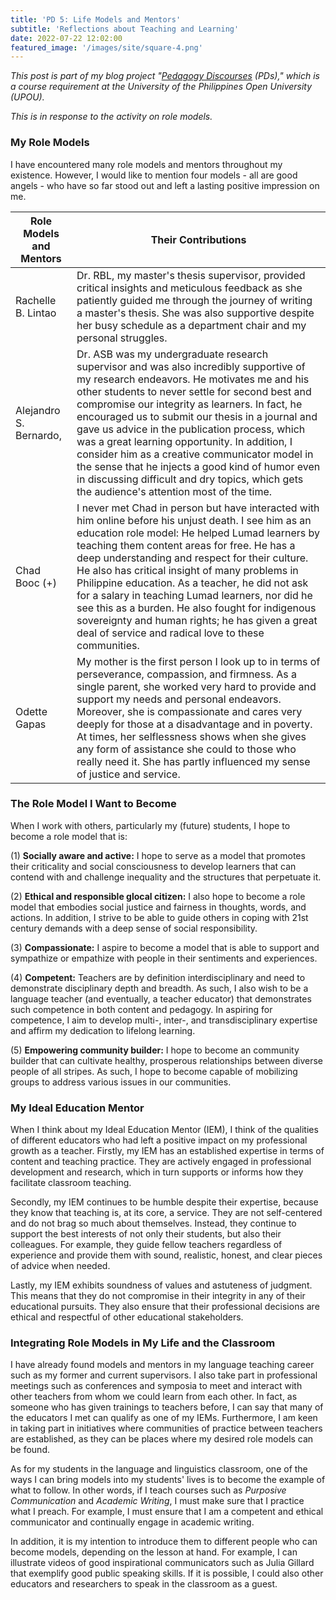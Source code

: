 ```yaml
---
title: 'PD 5: Life Models and Mentors'
subtitle: 'Reflections about Teaching and Learning'
date: 2022-07-22 12:02:00
featured_image: '/images/site/square-4.png'
---
```

*This post is part of my blog project "[Pedagogy Discourses](https://www.pedagogydiscs.wordpress.com) (PDs)," which is a course requirement at the University of the Philippines Open University (UPOU).*

*This is in response to the activity on role models.* 

### My Role Models

I have encountered many role models and mentors throughout my existence. However, I would like to mention four models - all are good angels - who have so far stood out and left a lasting positive impression on me. 

| Role Models and Mentors          | Their Contributions        |
|----------------------------------|----------------------------|
| Rachelle B. Lintao               | Dr. RBL, my master's thesis supervisor, provided critical insights and meticulous feedback as she patiently guided me through the journey of writing a master's thesis. She was also supportive despite her busy schedule as a department chair and my personal struggles. |
| Alejandro S. Bernardo,           | Dr. ASB was my undergraduate research supervisor and was also incredibly supportive of my research endeavors. He motivates me and his other students to never settle for second best and compromise our integrity as learners. In fact, he encouraged us to submit our thesis in a journal and gave us advice in the publication process, which was a great learning opportunity. In addition, I consider him as a creative communicator model in the sense that he injects a good kind of humor even in discussing difficult and dry topics, which gets the audience's attention most of the time. |
| Chad Booc (+)                    | I never met Chad in person but have interacted with him online before his unjust death. I see him as an education role model: He helped Lumad learners by teaching them content areas for free. He has a deep understanding and respect for their culture. He also has critical insight of many problems in Philippine education. As a teacher, he did not ask for a salary in teaching Lumad learners, nor did he see this as a burden. He also fought for indigenous sovereignty and human rights; he has given a great deal of service and radical love to these communities. |
| Odette Gapas                     | My mother is the first person I look up to in terms of perseverance, compassion, and firmness. As a single parent, she worked very hard to provide and support my needs and personal endeavors. Moreover, she is compassionate and cares very deeply for those at a disadvantage and in poverty. At times, her selflessness shows when she gives any form of assistance she could to those who really need it. She has partly influenced my sense of justice and service. |

### The Role Model I Want to Become

When I work with others, particularly my (future) students, I hope to become a role model that is:

(1) **Socially aware and active:** I hope to serve as a model that promotes their criticality and social consciousness to develop learners that can contend with and challenge inequality and the structures that perpetuate it.

(2) **Ethical and responsible glocal citizen:** I also hope to become a role model that embodies social justice and fairness in thoughts, words, and actions. In addition, I strive to be able to guide others in coping with 21st century demands with a deep sense of social responsibility.

(3) **Compassionate:** I aspire to become a model that is able to support and sympathize or empathize with people in their sentiments and experiences.

(4) **Competent:** Teachers are by definition interdisciplinary and need to demonstrate disciplinary depth and breadth. As such, I also wish to be a language teacher (and eventually, a teacher educator) that demonstrates such competence in both content and pedagogy. In aspiring for competence, I aim to develop multi-, inter-, and transdisciplinary expertise and affirm my dedication to lifelong learning. 

(5) **Empowering community builder:** I hope to become an community builder that can cultivate healthy, prosperous relationships between diverse people of all stripes. As such, I hope to become capable of mobilizing groups to address various issues in our communities.

### My Ideal Education Mentor

When I think about my Ideal Education Mentor (IEM), I think of the qualities of different educators who had left a positive impact on my professional growth as a teacher. Firstly, my IEM has an established expertise in terms of content and teaching practice. They are actively engaged in professional development and research, which in turn supports or informs how they facilitate classroom teaching. 

Secondly, my IEM continues to be humble despite their expertise, because they know that teaching is, at its core, a service. They are not self-centered and do not brag so much about themselves. Instead, they continue to support the best interests of not only their students, but also their colleagues. For example, they guide fellow teachers regardless of experience and provide them with sound, realistic, honest, and clear pieces of advice when needed. 

Lastly, my IEM exhibits soundness of values and astuteness of judgment. This means that they do not compromise in their integrity in any of their educational pursuits. They also ensure that their professional decisions are ethical and respectful of other educational stakeholders. 

### Integrating Role Models in My Life and the Classroom

I have already found models and mentors in my language teaching career such as my former and current supervisors. I also take part in professional meetings such as conferences and symposia to meet and interact with other teachers from whom we could learn from each other. In fact, as someone who has given trainings to teachers before, I can say that many of the educators I met can qualify as one of my IEMs. Furthermore, I am keen in taking part in initiatives where communities of practice between teachers are established, as they can be places where my desired role models can be found. 

As for my students in the language and linguistics classroom, one of the ways I can bring models into my students' lives is to become the example of what to follow. In other words, if I teach courses such as *Purposive Communication* and *Academic Writing*, I must make sure that I practice what I preach. For example, I must ensure that I am a competent and ethical communicator and continually engage in academic writing. 

In addition, it is my intention to introduce them to different people who can become models, depending on the lesson at hand. For example, I can illustrate videos of good inspirational communicators such as Julia Gillard that exemplify good public speaking skills. If it is possible, I could also other educators and researchers to speak in the classroom as a guest.  